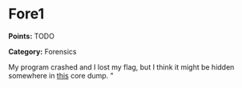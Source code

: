 # Fore1

**Points:** TODO

**Category:** Forensics

My program crashed and I lost my flag, but I think it might be hidden somewhere in <a href="https://github.com/cscosu/ctf0/new/master/forensics/fore1/fore1.core">this</a> core dump.
"
